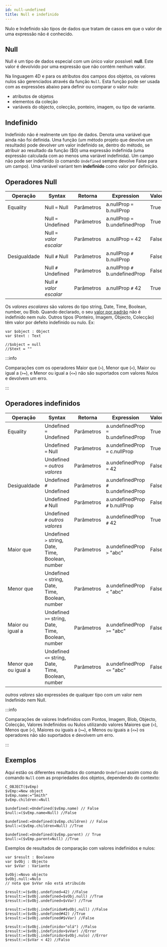 ```yaml
---
id: null-undefined
title: Null e indefinido
---
```


Nulo e Indefinido são tipos de dados que tratam de casos em que o valor de uma expressão não é conhecido.

## Null

Null é um tipo de dados especial com um único valor possível: **null**. Este valor é devolvido por uma expressão que não contém nenhum valor.

Na linguagem 4D e para os atributos dos campos dos objetos, os valores nulos são gerenciados através da função `Null`. Esta função pode ser usada com as expressões abaixo para definir ou comparar o valor nulo:

- atributos de objetos
- elementos da coleção
- variáveis do objecto, colecção, ponteiro, imagem, ou tipo de variante.

## Indefinido

Indefinido não é realmente um tipo de dados. Denota uma variável que ainda não foi definida. Uma função (um método projeto que devolve um resultado) pode devolver um valor indefinido se, dentro do método, se atribuir ao resultado da função ($0) uma expressão indefinida (uma expressão calculada com ao menos uma variável indefinida). Um campo não pode ser indefinido (o comando `Undefined` sempre devolve False para um campo). Uma variável variant tem **indefinido** como valor por definição.


## Operadores Null


| Operação     | Syntax                   | Retorna    | Expression                     | Valor |
| ------------ | ------------------------ | ---------- | ------------------------------ | ----- |
| Equality     | Null `=` Null            | Parâmetros | a.nullProp `=` b.nullProp      | True  |
|              | Null `=` Undefined       | Parâmetros | a.nullProp `=` b.undefinedProp | True  |
|              | Null `=` *valor escalar* | Parâmetros | a.nullProp `=` 42              | False |
| Desigualdade | Null `#` Null            | Parâmetros | a.nullProp `#` b.nullProp      | False |
|              | Null `#` Undefined       | Parâmetros | a.nullProp `#` b.undefinedProp | False |
|              | Null `#` *valor escalar* | Parâmetros | a.nullProp `#` 42              | True  |

Os *valores escalares* são valores do tipo string, Date, Time, Boolean, number, ou Blob. Quando declarado, o seu  [valor por padrão](data-types.md#default-values) não é indefinido nem nulo. Outros tipos (Ponteiro, Imagem, Objecto, Colecção) têm valor por defeito indefinido ou nulo. Ex:

```4d
var $object : Object
var $text : Text

//$object = null
//$text = "" 
```

:::info

Comparações com os operadores Maior que (`>`), Menor que (`<`), Maior ou igual a (`>=`), e Menor ou igual a (`<=`) não são suportados com valores Nulos e devolvem um erro.

:::

## Operadores indefinidos


| Operação             | Syntax                                                | Retorna    | Expression                          | Valor |
| -------------------- | ----------------------------------------------------- | ---------- | ----------------------------------- | ----- |
| Equality             | Undefined `=` Undefined                               | Parâmetros | a.undefinedProp `=` b.undefinedProp | True  |
|                      | Undefined `=` Null                                    | Parâmetros | a.undefinedProp `=` c.nullProp      | True  |
|                      | Undefined `=` *outros valores*                        | Parâmetros | a.undefinedProp `=` 42              | False |
| Desigualdade         | Undefined `#` Undefined                               | Parâmetros | a.undefinedProp `#` b.undefinedProp | False |
|                      | Undefined `#` Null                                    | Parâmetros | a.undefinedProp `#` b.nullProp      | False |
|                      | Undefined `#` *outros valores*                        | Parâmetros | a.undefinedProp `#` 42              | True  |
| Maior que            | Undefined `>` string, Date, Time, Boolean, number  | Parâmetros | a.undefinedProp `>` "abc"        | False |
| Menor que            | Undefined `<` string, Date, Time, Boolean, number  | Parâmetros | a.undefinedProp `<` "abc"        | False |
| Maior ou igual a     | Undefined `>=` string, Date, Time, Boolean, number | Parâmetros | a.undefinedProp `>=` "abc"       | False |
| Menor que ou igual a | Undefined `<=` string, Date, Time, Boolean, number | Parâmetros | a.undefinedProp `<=` "abc"       | False |

*outros valores* são expressões de qualquer tipo com um valor nem Indefinido nem Null.

:::info

Comparações de valores Indefinidos com Pontos, Imagem, Blob, Objecto, Colecção, Valores Indefinidos ou Nulos utilizando valores Maiores que (`>`), Menos que (`<`), Maiores ou iguais a (`>=`), e Menos ou iguais a (`<=`) os operadores não são suportados e devolvem um erro.

:::

## Exemplos

Aquí estão os diferentes resultados do comando `Undefined` assim como do comando `Null` com as propriedades dos objetos, dependendo do contexto:

```4d
C_OBJECT($vEmp)
$vEmp:=New object
$vEmp.name:="Smith"
$vEmp.children:=Null

$undefined:=Undefined($vEmp.name) // False
$null:=($vEmp.name=Null) //False

$undefined:=Undefined($vEmp.children) // False
$null:=($vEmp.children=Null) //True

$undefined:=Undefined($vEmp.parent) // True
$null:=($vEmp.parent=Null) //True
```

Exemplos de resultados de comparação com valores indefinidos e nulos:

```4d
var $result : Booleano
var $vObj : Objecto
var $vVar : Variante

$vObj:=Novo objecto
$vObj.null:=Nulo
// nota que $vVar não está atribuído 

$result:=($vObj.undefined=42) //False
$result:=($vObj.undefined=$vObj.null) //True
$result:=($vObj.undefined=$vVar) //True

$result:=($vObj.indefinido#$vObj.null) //False
$result:=($vObj.undefined#42) //True
$result:=($vObj.undefined#$vVar) //False

$result:=($vObj.indefinido>"olá") //Falso
$result:=($vObj.indefinido>$vVar) //Error
$result:=($vObj.indefinido>$vObj.nulo) //Error
$result:=($vVar < 42) //Falso

```

